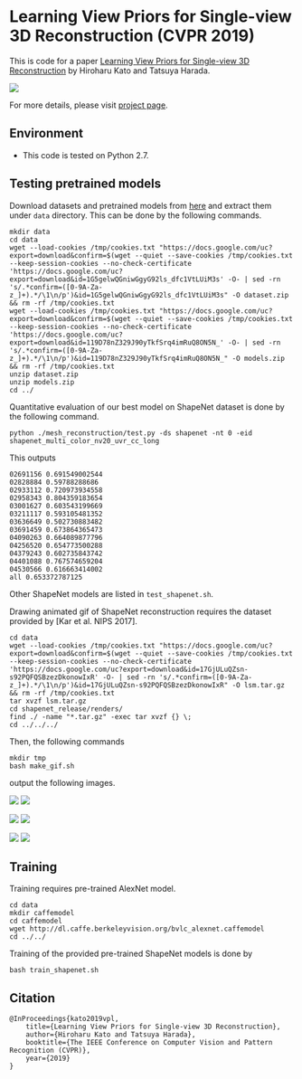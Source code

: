 # Learning View Priors for Single-view 3D Reconstruction (CVPR 2019)

This is code for a paper [Learning View Priors for Single-view 3D Reconstruction](http://hiroharu-kato.com/projects_en/view_prior_learning.html) by Hiroharu Kato and Tatsuya Harada.

![](http://hiroharu-kato.com/assets/img/view_prior_learning/thumbnail_en.png)

For more details, please visit [project page](http://hiroharu-kato.com/projects_en/view_prior_learning.html).

## Environment
- This code is tested on Python 2.7.

## Testing pretrained models

Download datasets and pretrained models from [here](https://drive.google.com/open?id=1E_2BQbhvFDBeRk5TruMYhPFc0-aVwPhz) and extract them under `data` directory. This can be done by the following commands.
```shell script
mkdir data
cd data
wget --load-cookies /tmp/cookies.txt "https://docs.google.com/uc?export=download&confirm=$(wget --quiet --save-cookies /tmp/cookies.txt --keep-session-cookies --no-check-certificate 'https://docs.google.com/uc?export=download&id=1G5gelwQGniwGgyG92ls_dfc1VtLUiM3s' -O- | sed -rn 's/.*confirm=([0-9A-Za-z_]+).*/\1\n/p')&id=1G5gelwQGniwGgyG92ls_dfc1VtLUiM3s" -O dataset.zip && rm -rf /tmp/cookies.txt
wget --load-cookies /tmp/cookies.txt "https://docs.google.com/uc?export=download&confirm=$(wget --quiet --save-cookies /tmp/cookies.txt --keep-session-cookies --no-check-certificate 'https://docs.google.com/uc?export=download&id=119D78nZ329J90yTkfSrq4imRuQ8ON5N_' -O- | sed -rn 's/.*confirm=([0-9A-Za-z_]+).*/\1\n/p')&id=119D78nZ329J90yTkfSrq4imRuQ8ON5N_" -O models.zip && rm -rf /tmp/cookies.txt
unzip dataset.zip
unzip models.zip
cd ../
```

Quantitative evaluation of our best model on ShapeNet dataset is done by the following command.

```shell script
python ./mesh_reconstruction/test.py -ds shapenet -nt 0 -eid shapenet_multi_color_nv20_uvr_cc_long
```

This outputs
```shell script
02691156 0.691549002544
02828884 0.59788288686
02933112 0.720973934558
02958343 0.804359183654
03001627 0.603543199669
03211117 0.593105481352
03636649 0.502730883482
03691459 0.673864365473
04090263 0.664089877796
04256520 0.654773500288
04379243 0.602735843742
04401088 0.767574659204
04530566 0.616663414002
all 0.653372787125
```

Other ShapeNet models are listed in `test_shapenet.sh`.

Drawing animated gif of ShapeNet reconstruction requires the dataset provided by [Kar et al. NIPS 2017].

```shell script
cd data
wget --load-cookies /tmp/cookies.txt "https://docs.google.com/uc?export=download&confirm=$(wget --quiet --save-cookies /tmp/cookies.txt --keep-session-cookies --no-check-certificate 'https://docs.google.com/uc?export=download&id=17GjULuQZsn-s92PQFQSBzezDkonowIxR' -O- | sed -rn 's/.*confirm=([0-9A-Za-z_]+).*/\1\n/p')&id=17GjULuQZsn-s92PQFQSBzezDkonowIxR" -O lsm.tar.gz && rm -rf /tmp/cookies.txt
tar xvzf lsm.tar.gz
cd shapenet_release/renders/
find ./ -name "*.tar.gz" -exec tar xvzf {} \;
cd ../../../
```

Then, the following commands
```shell script
mkdir tmp
bash make_gif.sh
```

output the following images.

![](https://raw.githubusercontent.com/hiroharu-kato/view_prior_learning/master/data/examples/460cf3a75d8467d1bb579d1d8d989550_00.png)
![](https://raw.githubusercontent.com/hiroharu-kato/view_prior_learning/master/data/examples/460cf3a75d8467d1bb579d1d8d989550_00_shapenet_multi_color_nv20_uvr_cc.gif)

![](https://raw.githubusercontent.com/hiroharu-kato/view_prior_learning/master/data/examples/b4715a33fe6d1bb7f63ee8a34069b7c5_00.png)
![](https://raw.githubusercontent.com/hiroharu-kato/view_prior_learning/master/data/examples/b4715a33fe6d1bb7f63ee8a34069b7c5_00_shapenet_multi_color_nv20_uvr_cc.gif)

![](https://raw.githubusercontent.com/hiroharu-kato/view_prior_learning/master/data/examples/4231883e92a3c1a21c62d11641ffbd35_00.png)
![](https://raw.githubusercontent.com/hiroharu-kato/view_prior_learning/master/data/examples/4231883e92a3c1a21c62d11641ffbd35_00_shapenet_multi_color_nv20_uvr_cc.gif)

## Training

Training requires pre-trained AlexNet model.

```shell script
cd data
mkdir caffemodel
cd caffemodel
wget http://dl.caffe.berkeleyvision.org/bvlc_alexnet.caffemodel
cd ../../
```

Training of the provided pre-trained ShapeNet models is done by

```shell script
bash train_shapenet.sh
```

## Citation

```
@InProceedings{kato2019vpl,
    title={Learning View Priors for Single-view 3D Reconstruction},
    author={Hiroharu Kato and Tatsuya Harada},
    booktitle={The IEEE Conference on Computer Vision and Pattern Recognition (CVPR)},
    year={2019}
}
```
